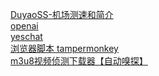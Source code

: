 
   [ DuyaoSS-机场测速和简介 ]( https://www.duyaoss.com/  ) <br/>
   [ openai ]( https://chat.openai.com/) <br/>
   [ yeschat ]( https://www.yeschat.ai/zh-CN/yeschat) <br/>
   [ 浏览器脚本 tampermonkey ]( https://www.tampermonkey.net/ ) <br/>
   [ m3u8视频侦测下载器【自动嗅探】 ]( https://greasyfork.org/zh-CN/scripts/449581-m3u8%E8%A7%86%E9%A2%91%E4%BE%A6%E6%B5%8B%E4%B8%8B%E8%BD%BD%E5%99%A8-%E8%87%AA%E5%8A%A8%E5%97%85%E6%8E%A2 ) <br/>
